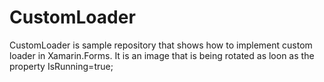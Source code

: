 # CustomLoader

CustomLoader is sample repository that shows how to implement custom loader in Xamarin.Forms. It is an image that is being rotated as loon as the property IsRunning=true;